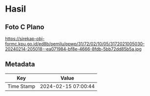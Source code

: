 # Hasil

## Foto C Plano

https://sirekap-obj-formc.kpu.go.id/ed8b/pemilu/ppwp/31/72/02/10/05/3172021005030-20240214-205018--ea071984-bf8e-4666-8fdb-5bb72dd85b5a.jpg


## Metadata

| Key        | Value               |
| ---------- | ------------------- |
| Time Stamp | 2024-02-15 07:00:44 |



